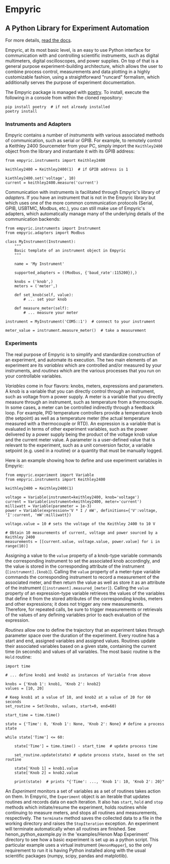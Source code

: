 # Empyric 
## A Python Library for Experiment Automation

For more details, [read the docs](https://empyric.readthedocs.io/en/latest/).

Empyric, at its most basic level, is an easy to use Python interface for communication with and controlling scientific instruments, such as digital multimeters, digital oscilloscopes, and power supplies. On top of that is a general purpose experiment-building architecture, which allows the user to combine process control, measurements and data plotting in a highly customizable fashion, using a straightforward "runcard" formalism, which additionally serves the purpose of experiment documentation.

The Empyric package is managed with [poetry](https://python-poetry.org/). To install, execute the following in a console from within the cloned repository:
```commandline
pip install poetry  # if not already installed
poetry install
```

### Instruments and Adapters

Empyric contains a number of *instruments* with various associated methods of communication, such as serial or GPIB. For example, to remotely control a Keithley 2400 Sourcemeter from your PC, simply import the `Keithley2400` object from the library and instantiate it with its GPIB address:

```
from empyric.instruments import Keithley2400

keithley2400 = Keithley2400(1)  # if GPIB address is 1

kiethley2400.set('voltage', 10)
current = keithley2400.measure('current')
```

Communication with instruments is facilitated through Empyric's library of *adapters*. If you have an instrument that is not in the Empyric library but which uses one of the more common communication protocols (Serial, GPIB, USBTMC, Modbus, etc.), you can still make use of Empyric's adapters, which automatically manage many of the underlying details of the communication backends:

```
from empyric.instruments import Instrument
from empyric.adapters import Modbus

class MyInstrument(Instrument):
	"""
	Basic template of an instrument object in Empyric
	"""

	name = 'My Instrument'
	
	supported_adapters = ((Modbus, {'baud_rate':115200}),)
	
	knobs = ('knob',)
	meters = ('meter',)
	
	def set_knob(self, value):
		# ... set your knob
	
	def measure_meter(self):
		# ... measure your meter
	
instrument = MyInstrument('COM5::1')  # connect to your instrument

meter_value = instrument.measure_meter()  # take a measurement

```

### Experiments

The real purpose of Empyric is to simplify and standardize construction of an experiment, and automate its execution. The two main elements of an experiment are its *variables* which are controlled and/or measured by your instruments, and *routines* which are the various processes that you run on your controllable variables.

*Variables* come in four flavors: knobs, meters, expressions and parameters. A knob is a variable that you can directly control through an instrument, such as voltage from a power supply. A meter is a variable that you directly measure through an instrument, such as temperature from a thermocouple. In some cases, a meter can be controlled indirectly through a feedback loop. For example, PID temperature controllers provide a temperature knob (the setpoint) as well as a temperature meter (the actual temperature measured with a thermocouple or RTD). An expression is a variable that is evaluated in terms of other experiment variables, such as the power delivered by a power supply being the product of the voltage knob value and the current meter value. A parameter is a user-defined value that is relevant to the experiment, such as a unit conversion factor, a variable setpoint (e.g. used in a routine) or a quantity that must be manually logged.

Here is an example showing how to define and use experiment variables in Empyric:
```
from empyric.experiment import Variable
from empyric.instruments import Keithley2400

keithley2400 = Keithley2400(1)

voltage = Variable(instrument=keithley2400, knob='voltage')
current = Variable(instrument=keithley2400, meter='current')
milliwatt = Variable(parameter = 1e-3)
power = Variable(expression='V * I / mW', definitions={'V':voltage, 'I':current, 'mW':milliwatt})

voltage.value = 10 # sets the voltage of the Keithley 2400 to 10 V

# Obtain 10 measurements of current, voltage and power sourced by a Keithley 2400
measurements = [[current.value, voltage.value, power.value] for i in range(10)]
```
Assigning a value to the `value` property of a knob-type variable commands the corresponding instrument to set the associated knob accordingly, and the value is stored in the corresponding attribute of the instrument (`[instrument].[knob]`). Calling the `value` property of a meter-type variable commands the corresponding instrument to record a measurement of the associated meter, and then return the value as well as store it as an attribute of the instrument  (`[instrument].measured_[meter]`). Calling the `value` property of an expression-type variable retrieves the values of the variables that define it from the stored attributes of the corresponding knobs, meters and other expressions; it does not trigger any new measurements. Therefore, for repeated calls, be sure to trigger measurements or retrievals of the values of any defining variables prior to each evaluation of the expression.

*Routines* allow one to define the trajectory that an experiment takes through parameter space over the duration of the experiment. Every routine has a start and end, assigned variables and assigned values. Routines update their associated variables based on a given state, containing the current time (in seconds) and values of all variables. The most basic routine is the `Hold` routine:
```
import time

# ... define knob1 and knob2 as instances of Variable from above

knobs = {'Knob 1': knob1, 'Knob 2': knob2}
values = [10, 20]

# Keep knob1 at a value of 10, and knob2 at a value of 20 for 60 seconds
set_routine = Set(knobs, values, start=0, end=60)

start_time = time.time()

state = {'Time': 0, 'Knob 1': None, 'Knob 2': None} # define a process state

while state['Time'] <= 60:
	
	state['Time'] = time.time() - start_time  # update process time
	
	set_routine.update(state) # update process state, based on the set routine
	
	state['Knob 1] = knob1.value
	state['Knob 2] = knob2.value
	
	print(state)  # prints "{'Time': ..., 'Knob 1': 10, 'Knob 2': 20}"
```

An *Experiment* monitors a set of variables as a set of routines takes action on them. In Empyric, the `Experiment` object is an iterable that updates routines and records data on each iteration. It also has `start`, `hold` and `stop` methods which initiate/resume the experiment, holds routines while continuing to measure meters, and stops all routines and measurements, respectively. The `terminate` method saves the collected data to a file in the working directory and raises the `StopIteration` exception. An experiment will terminate automatically when all routines are finished. See henon_python_eaxmple.py in the 'examples/Henon Map Experiment' directory to see how a basic experiment is set up as a python script. This particular example uses a virtual instrument (`HenonMapper`), so the only requirement to run it is having Python installed along with the usual scientific packages (numpy, scipy, pandas and matplotlib).